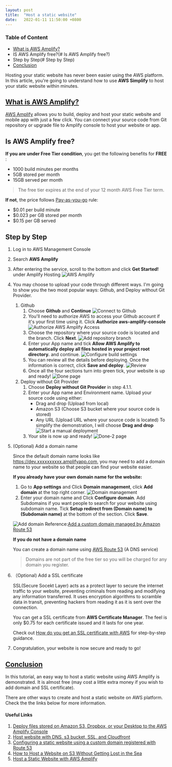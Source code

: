 ```yaml
---
layout: post
title:  "Host a static website"
date:   2022-01-11 11:50:00 +0800
---
```

### Table of Content
* [What is AWS Amplify?](#What-is-AWS-Amplify?)
* IS AWS Amplify free?(# Is AWS Amplify free?)
* Step by Step(# Step by Step)
* [Conclusion](#Conlusion)

Hosting your static website has never been easier using the AWS platform. In this article, you're going to understand how to use **AWS Simplify** to host your static website within minutes.

## [What is AWS Amplify?](#What-is-AWS-Amplify?)
[AWS Amplify](https://aws.amazon.com/amplify/?nc=sn&loc=1) allows you to build, deploy and host your static website and mobile app with just a few click. You can connect your source code from Git repository or upgrade file to Amplify console to host your website or app.

## Is AWS Amplify free?
**If you are under Free Tier condition**, you get the following benefits for **FREE** :
- 1000 build minutes per months
- 5GB stored per month
- 15GB served per month
> The free tier expires at the end of your 12 month AWS Free Tier term.

**If not**, the price follows [Pay-as-you-go](https://aws.amazon.com/amplify/pricing/?nc=sn&loc=4) rule:
- $0.01 per build minute
- $0.023 per GB stored per month
- $0.15 per GB served

## Step by Step
1. Log in to AWS Management Console
2. Search **AWS Amplify**
3. After entering the service, scroll to the bottom and click **Get Started!** under Amplify Hosting 
![AWS Amplify](/AWS-diary/Image/Host-a-static-website/AWS-Amplify.png)
4. You may choose to upload your code through different ways. I'm going to show you the two most popular ways: Github, and Deploy without Git Provider.
    1. Github
        1. Choose **Github** and **Continue**
        ![Connect to Github](/AWS-diary/Image/Host-a-static-website/Choose-source-code.png)
        2. You'll need to authorize AWS to access your Github account if it's your first time using it. Click **Authorize aws-amplify-console**
        ![Authorize AWS Amplify Access](/AWS-diary/Image/Host-a-static-website/Authorize.png)
        3. Choose the repository where your source code is located and the branch. Click **Next**.
        ![Add repository branch](/AWS-diary/Image/Host-a-static-website/Add-repo-branch.png)
        4. Enter your App name and tick **Allow AWS Amplify to automatically deploy all files hosted in your project root directory.** and continue.
        ![Configure build settings](/AWS-diary/Image/Host-a-static-website/Configure-build-settings.png)
        5. You can review all the details before deploying. Once the information is correct, click **Save and deploy**.
        ![Review](/AWS-diary/Image/Host-a-static-website/Review.png)
        6. Once all the four sections turn into green tick, your website is up and ready!
        ![Done page](/AWS-diary/Image/Host-a-static-website/Done1.png)
    2. Deploy without Git Provider
        1. Choose **Deploy without Git Provider** in step 4.1.1.
        2. Enter your App name and Environment name. Upload your source code using either:
            - Drag and drop (Upload from local)
            - Amazon S3 (Choose S3 bucket where your source code is stored)
            - Any URL (Upload URL where your source code is located)
        To simplify the demonstration, I will choose **Drag and drop**
        ![Start a manual deployment](/AWS-diary/Image/Host-a-static-website/Start-a-manual-deployment.png)
        3. Your site is now up and ready!
        ![Done-2 page](/AWS-diary/Image/Host-a-static-website/Done2.png)
 5. (Optional) Add a domain name

    Since the default domain name looks like https://dev.xxxxxxxxxx.amplifyapp.com, you may need to add a domain name to your website so that people can find your website easier.

    **If you already have your own domain name for the website:**
    1. Go to **App settings** and Click **Domain management**, click **Add domain** at the top right corner.
    ![Domain management](/AWS-diary/Image/Host-a-static-website/Domain-management.png)
    2. Enter your domain name and Click **Configure domain**. Add Subdomains if you want people to search for your website using subdomain name. Tick **Setup redirect from (Domain name) to (Subdomain name)** at the bottom of the section. Click **Save**.
    
    ![Add domain](/AWS-diary/Image/Host-a-static-website/Add-domain.png)
    Reference:[Add a custom domain managed by Amazon Route 53](https://docs.aws.amazon.com/amplify/latest/userguide/to-add-a-custom-domain-managed-by-amazon-route-53.html)


    **If you do not have a domain name**

    You can create a domain name using [AWS Route 53](https://aws.amazon.com/getting-started/hands-on/get-a-domain/) (A DNS service)
    > Domains are not part of the free tier so you will be charged for any domain you register.
6. （Optional) Add a SSL certificate

    SSL(Secure Socekt Layer) acts as a protect layer to secure the internet traffic to your website, preventing criminals from reading and modifying any information transferred.  It uses encryption algorithms to scramble data in transit, preventing hackers from reading it as it is sent over the connection.

    You can get a SSL certificate from **AWS Certificate Manager**. The feel is only $0.75 for each certificate issued and it lasts for one year.

    Check out [How do you get an SSL certificate with AWS](https://www.freecodecamp.org/news/a-beginners-guide-on-how-to-host-a-static-site-with-aws/) for step-by-step guidance.
7. Congratulation, your website is now secure and ready to go!

## [Conclusion](#Conclusion)
In this tutorial, an easy way to host a static website using AWS Amplify is demonstrated. It is almost free (may cost a little extra money if you wish to add domain and SSL certificate).

There are other ways to create and host a static website on AWS platform. Check the the links below for more information.

#### Useful Links
1. [Deploy files stored on Amazon S3, Dropbox, or your Desktop to the AWS Amplify Console](https://aws.amazon.com/blogs/mobile/deploy-files-s3-dropbox-amplify-console/)
2. [Host website with DNS, s3 bucket, SSL, and Cloudfront](https://www.freecodecamp.org/news/a-beginners-guide-on-how-to-host-a-static-site-with-aws/)
3. [Configuring a static website using a custom domain registered with Route 53](https://docs.aws.amazon.com/AmazonS3/latest/userguide/website-hosting-custom-domain-walkthrough.html)
4. [How to Host a Website on S3 Without Getting Lost in the Sea](https://medium.com/@kyle.galbraith/how-to-host-a-website-on-s3-without-getting-lost-in-the-sea-e2b82aa6cd38)
5. [Host a Static Website with AWS Amplify](https://aws.amazon.com/getting-started/hands-on/host-static-website/)
